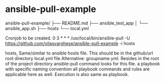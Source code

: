 # ansible-pull-example
ansible-pull-example/
├── README.md
├── ansible_test_app
│   └── ansible_app.sh
├── hosts
└── local.yml

Cronjob to be created.
0 3 * * * /usr/local/bin/ansible-pull -U https://github.com/vilasvarghese/ansible-pull-example -i hosts

hosts, 
  Same/similar to ansible hosts file.
  This should be in the github/url root directory
local.yml file
  Alternative: groupname.yml. 
  Resides in the root of the project directory 
  ansible-pull command looks for this file. 
  a playbook with specific naming convention
    all playbook commands and rules are applicable here as well.
  Execution is also same as playbook.
